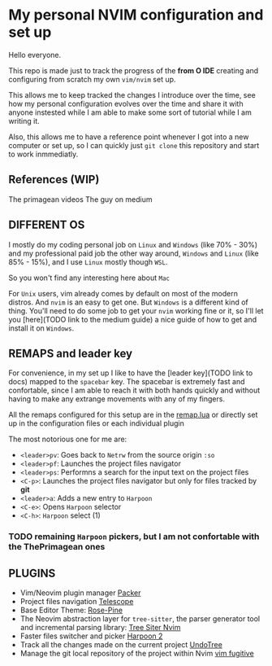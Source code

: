 # My personal NVIM configuration and set up

Hello everyone.

This repo is made just to track the progress of the **from O IDE** creating and configuring from scratch
my own `vim/nvim` set up.

This allows me to keep tracked the changes I introduce over the time, see how my personal configuration evolves over the time and share it with anyone instested while I am able to make some sort of tutorial while I am writing it.

Also, this allows me to have a reference point whenever I got into a new computer or set up, so I can quickly just `git clone` this repository and start to work inmmediatly.

## References (WIP)

The primagean videos
The guy on medium

## DIFFERENT OS

I mostly do my coding personal job on `Linux` and `Windows` (like 70% - 30%) and my professional paid job the other way around, `Windows` and `Linux` (like 85% - 15%), and I use `Linux` mostly though `WSL`.

So you won't find any interesting here about `Mac`

For `Unix` users, vim already comes by default on most of the modern distros. And `nvim` is an easy to get one.
But `Windows` is a different kind of thing. You'll need to do some job to get your `nvim` working fine or it, so I'll let you [here](TODO link to the medium guide) a nice guide of how to get and install it on `Windows`.

## REMAPS and **leader** key

For convenience, in my set up I like to have the [leader key](TODO link to docs) mapped to the `spacebar` key.
The spacebar is extremely fast and confortable, since I am able to reach it with both hands quickly and without having to make any extrange movements with any of my fingers.

All the remaps configured for this setup are in the [remap.lua](./lua/therustifyer/remap.lua)
or directly set up in the configuration files or each individual plugin

The most notorious one for me are:

- `<leader>pv`: Goes back to `Netrw` from the source origin `:so`
- `<leader>pf`: Launches the project files navigator  
- `<leader>ps`: Performns a search for the input text on the project files 
- `<C-p>`: Launches the project files navigator but only for files tracked by **git**
- `<leader>a`: Adds a new entry to `Harpoon`
- `<C-e>`: Opens `Harpoon` selector
- `<C-h>`: `Harpoon` select (1)
### TODO remaining `Harpoon` pickers, but I am not confortable with the ThePrimagean ones

## PLUGINS

- Vim/Neovim plugin manager [Packer](https://github.com/wbthomason/packer.nvim)
- Project files navigation [Telescope](https://github.com/nvim-telescope/telescope.nvim)
- Base Editor Theme: [Rose-Pine](https://github.com/rose-pine/neovim)
- The Neovim abstraction layer for `tree-sitter`, the parser generator tool and incremental parsing library: [Tree Siter Nvim](https://github.com/nvim-treesitter/nvim-treesitter)
 - Faster files switcher and picker [Harpoon 2](https://github.com/ThePrimeagen/harpoon/tree/harpoon2)
 - Track all the changes made on the current project [UndoTree](https://github.com/mbbill/undotree)
 - Manage the git local repository of the project within Nvim [vim fugitive](https://github.com/tpope/vim-fugitive)

